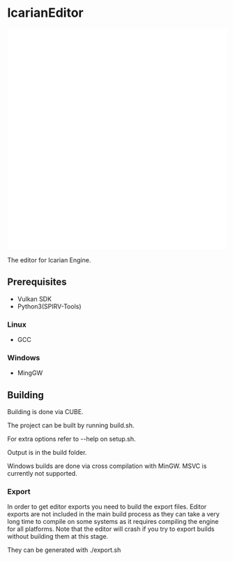 # IcarianEditor

![image](resources/Icarian_Logo_White.svg)

The editor for Icarian Engine.

## Prerequisites
* Vulkan SDK
* Python3(SPIRV-Tools)
### Linux
* GCC
### Windows
* MingGW

## Building

Building is done via CUBE.

The project can be built by running build.sh.

For extra options refer to --help on setup.sh.

Output is in the build folder.

Windows builds are done via cross compilation with MinGW.
MSVC is currently not supported.

### Export
In order to get editor exports you need to build the export files. Editor exports are not included in the main build process as they can take a very long time to compile on some systems as it requires compiling the engine for all platforms. Note that the editor will crash if you try to export builds without building them at this stage.

They can be generated with ./export.sh